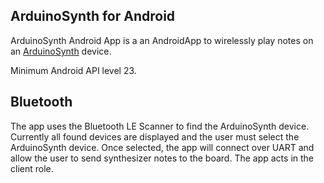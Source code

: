 ## ArduinoSynth for Android

ArduinoSynth Android App is a an AndroidApp to wirelessly play notes on an [ArduinoSynth](https://github.com/joeworsh/arduino_synth_board) device.

Minimum Android API level 23.

## Bluetooth

The app uses the Bluetooth LE Scanner to find the ArduinoSynth device. Currently all found devices are displayed and the user must select the ArduinoSynth device. Once selected, the app will connect over UART and allow the user to send synthesizer notes to the board. The app acts in the client role.
